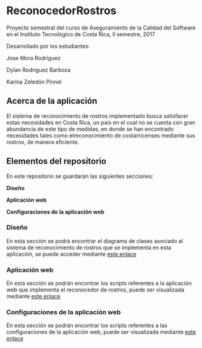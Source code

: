 # ReconocedorRostros
Proyecto semestral del curso de Aseguramiento de la Calidad del Software en el Instituto Tecnológico de Costa Rica, ll semestre, 2017
  
Desarrollado por los estudiantes:

Jose  Mora Rodríguez

Dylan Rodríguez Barboza

Karina Zeledón Pinnel

## Acerca de la aplicación
El sistema de reconocimiento de rostros implementado busca satisfacer estas necesidades en Costa Rica, un país en el cual no se cuenta con gran abundancia de este tipo de medidas, en donde se han encontrado necesidades tales como elreconocimiento de costarricenses mediante sus rostros, de manera eficiente. 
  
## Elementos del repositorio  

En este repositorio se guardarán las siguientes secciones:

**Diseño**

**Aplicación web**

**Configuraciones de la aplicación web**

### Diseño 

En esta sección se podrá encontrar el diagrama de clases asociado al sistema de reconocimiento de rostros que se implementa en esta aplicación, se puede acceder mediante [este enlace](https://github.com/dylanrodbar/ReconocedorRostros/tree/master/Dise%C3%B1o)

### Aplicación web

En esta sección se podrán encontrar los scripts referentes a la aplicación web que implementa el reconocedor de rostros, puede ser visualizada mediante  [este enlace](https://github.com/dylanrodbar/ReconocedorRostros/tree/master/reconocedor)

### Configuraciones de la aplicación web

En esta sección se podrán encontrar los scripts referentes a las configuraciones de la aplicación web, puede ser visualizada mediante  [este enlace](https://github.com/dylanrodbar/ReconocedorRostros/tree/master/ReconocedorRostrosA)

